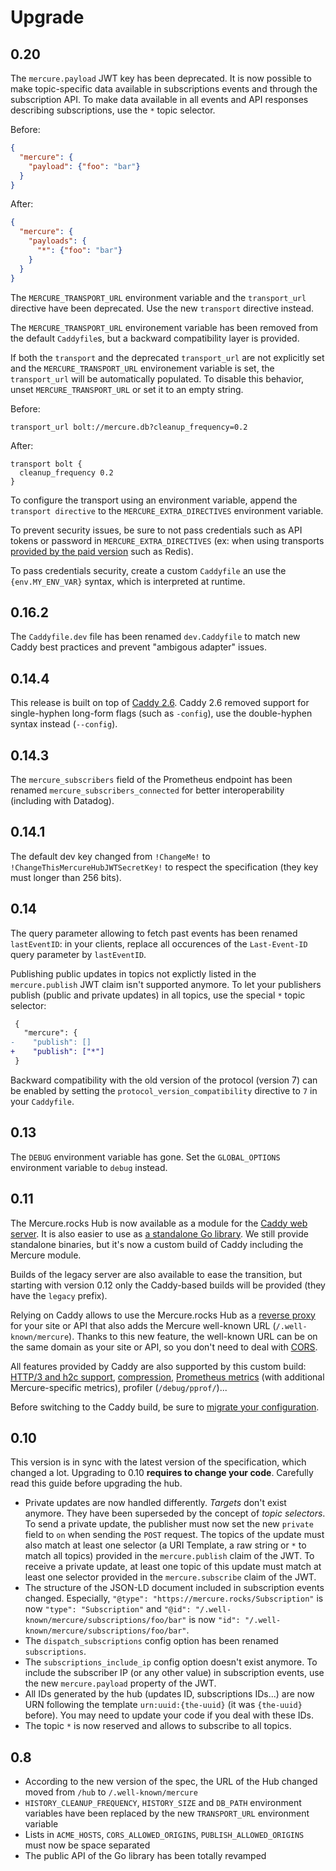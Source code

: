 # Upgrade

## 0.20

The `mercure.payload` JWT key has been deprecated. It is now possible to make topic-specific data
available in subscriptions events and through the subscription API.
To make data available in all events and API responses describing subscriptions, use the `*` topic selector.

Before:

```json
{
  "mercure": {
    "payload": {"foo": "bar"}
  }
}
```

After:

```json
{
  "mercure": {
    "payloads": {
      "*": {"foo": "bar"}
    }
  }
}
```

The `MERCURE_TRANSPORT_URL` environment variable and the `transport_url` directive have been deprecated.
Use the new `transport` directive instead.

The `MERCURE_TRANSPORT_URL` environement variable has been removed from the default `Caddyfile`s,
but a backward compatibility layer is provided.

If both the `transport` and the deprecated `transport_url` are not explicitly set
and the `MERCURE_TRANSPORT_URL` environement variable is set, the `transport_url` will be automatically populated.
To disable this behavior, unset `MERCURE_TRANSPORT_URL` or set it to an empty string.

Before:

```caddyfile
transport_url bolt://mercure.db?cleanup_frequency=0.2
```

After:

```caddyfile
transport bolt {
  cleanup_frequency 0.2
}
```

To configure the transport using an environment variable, append the `transport directive` to the `MERCURE_EXTRA_DIRECTIVES` environment variable.

To prevent security issues, be sure to not pass credentials such as API tokens or password in `MERCURE_EXTRA_DIRECTIVES` (ex: when using transports [provided by the paid version](hub/cluster.md) such as Redis).

To pass credentials security, create a custom `Caddyfile` an use the `{env.MY_ENV_VAR}` syntax, which is interpreted at runtime.

## 0.16.2

The `Caddyfile.dev` file has been renamed `dev.Caddyfile` to match new Caddy best practices
and prevent "ambigous adapter" issues.

## 0.14.4

This release is built on top of [Caddy 2.6](https://github.com/caddyserver/caddy/releases/tag/v2.6.0).
Caddy 2.6 removed support for single-hyphen long-form flags (such as `-config`), use the double-hyphen syntax instead (`--config`).

## 0.14.3

The `mercure_subscribers` field of the Prometheus endpoint has been renamed `mercure_subscribers_connected` for better interoperability (including with Datadog).

## 0.14.1

The default dev key changed from `!ChangeMe!` to `!ChangeThisMercureHubJWTSecretKey!` to respect the specification (they key must longer than 256 bits).

## 0.14

The query parameter allowing to fetch past events has been renamed `lastEventID`: in your clients, replace all occurences of the `Last-Event-ID` query parameter by `lastEventID`.

Publishing public updates in topics not explictly listed in the `mercure.publish` JWT claim isn't supported anymore.
To let your publishers publish (public and private updates) in all topics, use the special `*` topic selector:

```patch
 {
   "mercure": {
-    "publish": []
+    "publish": ["*"]
 }
```

Backward compatibility with the old version of the protocol (version 7) can be enabled by setting the `protocol_version_compatibility` directive to `7` in your `Caddyfile`.

## 0.13

The `DEBUG` environment variable has gone. Set the `GLOBAL_OPTIONS` environment variable to `debug` instead.

## 0.11

The Mercure.rocks Hub is now available as a module for the [Caddy web server](https://caddyserver.com/).
It is also easier to use as [a standalone Go library](https://pkg.go.dev/github.com/dunglas/mercure).
We still provide standalone binaries, but it's now a custom build of Caddy including the Mercure module.

Builds of the legacy server are also available to ease the transition, but starting with version 0.12 only the Caddy-based builds will be provided (they have the `legacy` prefix).

Relying on Caddy allows to use the Mercure.rocks Hub as a [reverse proxy](https://caddyserver.com/docs/quick-starts/reverse-proxy) for your site or API that also adds the Mercure well-known URL (`/.well-known/mercure`). Thanks to this new feature, the well-known URL can be on the same domain as your site or API, so you don't need to deal with [CORS](https://developer.mozilla.org/en-US/docs/Web/HTTP/CORS).

All features provided by Caddy are also supported by this custom build: [HTTP/3 and h2c support](https://caddyserver.com/docs/json/apps/http/servers/#experimental_http3), [compression](https://caddyserver.com/docs/caddyfile/directives/encode), [Prometheus metrics](https://caddyserver.com/docs/metrics) (with additional Mercure-specific metrics), profiler (`/debug/pprof/`)...

Before switching to the Caddy build, be sure to [migrate your configuration](hub/config.md).

## 0.10

This version is in sync with the latest version of the specification, which changed a lot. Upgrading to 0.10 **requires to change your code**. Carefully read this guide before upgrading the hub.

* Private updates are now handled differently. *Targets* don't exist anymore. They have been superseded by the concept of *topic selectors*.
  To send a private update, the publisher must now set the new `private` field to `on` when sending the `POST` request. The topics of the update must also match at least one selector (a URI Template, a raw string or `*` to match all topics) provided in the `mercure.publish` claim of the JWT.
  To receive a private update, at least one topic of this update must match at least one selector provided in the `mercure.subscribe` claim of the JWT.
* The structure of the JSON-LD document included in subscription events changed. Especially, `"@type": "https://mercure.rocks/Subscription"` is now `"type": "Subscription"` and `"@id": "/.well-known/mercure/subscriptions/foo/bar"` is now `"id": "/.well-known/mercure/subscriptions/foo/bar"`.
* The `dispatch_subscriptions` config option has been renamed `subscriptions`.
* The `subscriptions_include_ip` config option doesn't exist anymore. To include the subscriber IP (or any other value) in subscription events, use the new `mercure.payload` property of the JWT.
* All IDs generated by the hub (updates ID, subscriptions IDs...) are now URN following the template `urn:uuid:{the-uuid}` (it was `{the-uuid}` before). You may need to update your code if you deal with these IDs.
* The topic `*` is now reserved and allows to subscribe to all topics.

## 0.8

* According to the new version of the spec, the URL of the Hub changed moved from `/hub` to `/.well-known/mercure`
* `HISTORY_CLEANUP_FREQUENCY`, `HISTORY_SIZE` and `DB_PATH` environment variables have been replaced by the new `TRANSPORT_URL` environment variable
* Lists in `ACME_HOSTS`, `CORS_ALLOWED_ORIGINS`, `PUBLISH_ALLOWED_ORIGINS` must now be space separated
* The public API of the Go library has been totally revamped
